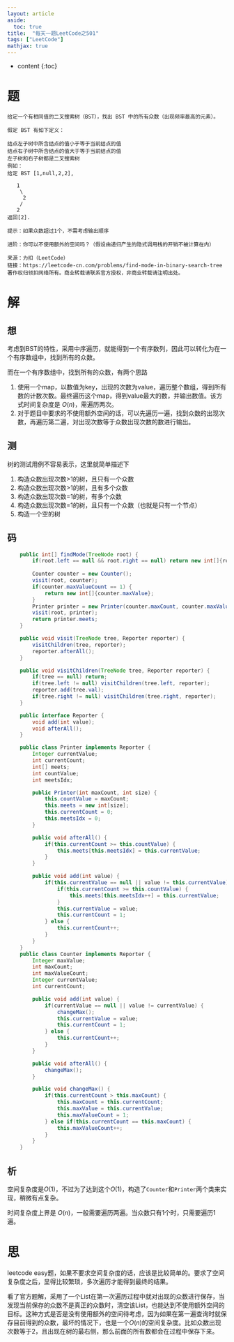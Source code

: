 ```yaml
---
layout: article
aside:
  toc: true
title:  "每天一题LeetCode之501"
tags: ["LeetCode"]
mathjax: true
---
```

* content
{:toc}

# 题
```
给定一个有相同值的二叉搜索树（BST），找出 BST 中的所有众数（出现频率最高的元素）。

假定 BST 有如下定义：

结点左子树中所含结点的值小于等于当前结点的值
结点右子树中所含结点的值大于等于当前结点的值
左子树和右子树都是二叉搜索树
例如：
给定 BST [1,null,2,2],

   1
    \
     2
    /
   2
返回[2].

提示：如果众数超过1个，不需考虑输出顺序

进阶：你可以不使用额外的空间吗？（假设由递归产生的隐式调用栈的开销不被计算在内）

来源：力扣（LeetCode）
链接：https://leetcode-cn.com/problems/find-mode-in-binary-search-tree
著作权归领扣网络所有。商业转载请联系官方授权，非商业转载请注明出处。
```

# 解

## 想
考虑到BST的特性，采用中序遍历，就能得到一个有序数列，因此可以转化为在一个有序数组中，找到所有的众数。

而在一个有序数组中，找到所有的众数，有两个思路
1. 使用一个map，以数值为key，出现的次数为value，遍历整个数组，得到所有数的计数次数。最终遍历这个map，得到value最大的数，并输出数值。该方式时间复杂度是 $O(n)$，需遍历两次。
2. 对于题目中要求的不使用额外空间的话，可以先遍历一遍，找到众数的出现次数，再遍历第二遍，对出现次数等于众数出现次数的数进行输出。

## 测
树的测试用例不容易表示，这里就简单描述下
1. 构造众数出现次数>1的树，且只有一个众数
2. 构造众数出现次数>1的树，且有多个众数
3. 构造众数出现次数=1的树，有多个众数
4. 构造众数出现次数=1的树，且只有一个众数（也就是只有一个节点）
5. 构造一个空的树

## 码
```JAVA
    public int[] findMode(TreeNode root) {
        if(root.left == null && root.right == null) return new int[]{root.val};
        
        Counter counter = new Counter();
        visit(root, counter);
        if(counter.maxValueCount == 1) {
            return new int[]{counter.maxValue};
        }
        Printer printer = new Printer(counter.maxCount, counter.maxValueCount);
        visit(root, printer);
        return printer.meets;
    }

    public void visit(TreeNode tree, Reporter reporter) {
        visitChildren(tree, reporter);
        reporter.afterAll();
    }

    public void visitChildren(TreeNode tree, Reporter reporter) {
        if(tree == null) return;
        if(tree.left != null) visitChildren(tree.left, reporter);
        reporter.add(tree.val);
        if(tree.right != null) visitChildren(tree.right, reporter);
    }

    public interface Reporter {
        void add(int value);
        void afterAll();
    }

    public class Printer implements Reporter {
        Integer currentValue;
        int currentCount;
        int[] meets;
        int countValue;
        int meetsIdx;

        public Printer(int maxCount, int size) {
            this.countValue = maxCount;
            this.meets = new int[size];
            this.currentCount = 0;
            this.meetsIdx = 0;
        }

        public void afterAll() {
            if(this.currentCount >= this.countValue) {
                this.meets[this.meetsIdx] = this.currentValue;
            }
        }

        public void add(int value) {
            if(this.currentValue == null || value != this.currentValue) {
                if(this.currentCount >= this.countValue) {
                    this.meets[this.meetsIdx++] = this.currentValue;
                }
                this.currentValue = value;
                this.currentCount = 1;
            } else {
                this.currentCount++;
            }
        }
    }
    public class Counter implements Reporter {
        Integer maxValue;
        int maxCount;
        int maxValueCount;
        Integer currentValue;
        int currentCount;

        public void add(int value) {
            if(currentValue == null || value != currentValue) {
                changeMax();
                this.currentValue = value;
                this.currentCount = 1;
            } else {
                this.currentCount++;
            }
        }

        public void afterAll() {
            changeMax();
        }

        public void changeMax() {
            if(this.currentCount > this.maxCount) {
                this.maxCount = this.currentCount;
                this.maxValue = this.currentValue;
                this.maxValueCount = 1;
            } else if(this.currentCount == this.maxCount) {
                this.maxValueCount++;
            }
        }
    }
```

## 析
空间复杂度是$O(1)$，不过为了达到这个$O(1)$，构造了`Counter`和`Printer`两个类来实现，稍微有点复杂。

时间复杂度上界是 $O(n)$，一般需要遍历两遍。当众数只有1个时，只需要遍历1遍。

# 思
leetcode easy题，如果不要求空间复杂度的话，应该是比较简单的。要求了空间复杂度之后，显得比较繁琐，多次遍历才能得到最终的结果。

看了官方题解，采用了一个List在第一次遍历过程中就对出现的众数进行保存，当发现当前保存的众数不是真正的众数时，清空该List，也能达到不使用额外空间的目标。这种方式是否是没有使用额外的空间待考虑，因为如果在第一遍查询时就保存目前得到的众数，最坏的情况下，也是一个$O(n)$的空间复杂度。比如众数出现次数等于2，且出现在树的最右侧，那么前面的所有数都会在过程中保存下来。